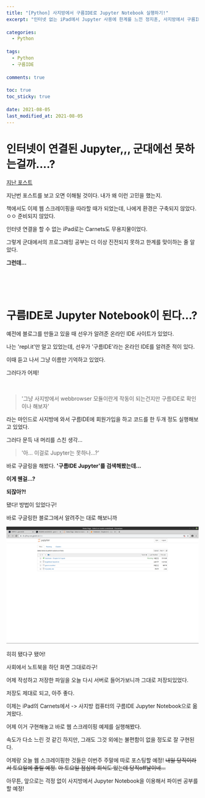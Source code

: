 ```yaml
---
title: "[Python] 사지방에서 구름IDE로 Jupyter Notebook 실행하기!"
excerpt: "인터넷 없는 iPad에서 Jupyter 사용에 한계를 느낀 정지훈, 사지방에서 구름IDE를 이용해 해결책을 찾아냈다!"

categories:
  - Python

tags:
  - Python
  - 구름IDE

comments: true

toc: true
toc_sticky: true

date: 2021-08-05
last_modified_at: 2021-08-05
---
```


# 인터넷이 연결된 Jupyter,,, 군대에선 못하는걸까....?


[지난 포스트](https://jeongxihoon.github.io/chat/chat2/)


지난번 포스트를 보고 오면 이해될 것이다. 내가 왜 이런 고민을 했는지.


책에서도 이제 웹 스크레이핑을 따라할 때가 되었는데, 나에게 환경은 구축되지 않았다. ㅇㅇ 준비되지 않았다.


인터넷 연결을 할 수 없는 iPad로는 Carnets도 무용지물이었다.


그렇게 군대에서의 프로그래밍 공부는 더 이상 진전되지 못하고 한계를 맞이하는 줄 알았다.


**그런데...**


　


　
 
 
 # 구름IDE로 Jupyter Notebook이 된다...?
 
 
 예전에 블로그를 만들고 있을 때 선우가 알려준 온라인 IDE 사이트가 있었다.
 
 
 나는 'repl.it'만 알고 있었는데, 선우가 '구름IDE'라는 온라인 IDE를 알려준 적이 있다.
 
 
 이때 듣고 나서 그냥 이름만 기억하고 있었다.
 
 
 그러다가 어제!
 
 
 　
  
  
> '그냥 사지방에서 webbrowser 모듈이란게 작동이 되는건지만 구름IDE로 확인이나 해보자'


라는 마인드로 사지방에 와서 구름IDE에 회원가입을 하고 코드를 한 두개 정도 실행해보고 있었다.


그러다 문득 내 머리를 스친 생각...


> '아... 이걸로 Jupyter는 못하나...?'


바로 구글링을 해봤다. **'구름IDE Jupyter'를 검색해봤는데...**


**이게 웬걸...?**


**되잖아?!**


됐다! 방법이 있었다구!


바로 구글링한 블로그에서 알려주는 대로 해보니까


![Image Alt 텍스트](/Image/python-3-img1.png)


히히 됐다구 됐어!


사회에서 노트북을 하던 화면 그대로라구!


어제 작성하고 저장한 파일을 오늘 다시 서버로 들어가보니까 그대로 저장되있었다.


저장도 제대로 되고, 아주 좋다.


이제는 iPad의 Carnets에서 -> 사지방 컴퓨터의 구름IDE Jupyter Notebook으로 옮겨왔다.


어제 이거 구현해놓고 바로 웹 스크레이핑 예제를 실행해봤다.


속도가 다소 느린 것 같긴 하지만, 그래도 그것 외에는 불편함이 없을 정도로 잘 구현된다.


어제랑 오늘 웹 스크레이핑한 것들은 이번주 주말에 따로 포스팅할 예정! ~~내일 당직이라서 토요일에 졸릴 예정.~~ ~~아 토요일 점심에 회식도 있는데 당직off날이네...~~


아무튼, 앞으로는 걱정 없이 사지방에서 Jupyter Notebook을 이용해서 파이썬 공부를 할 예정!
